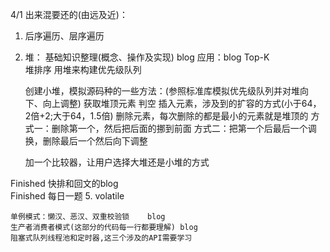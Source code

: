 4/1
出来混要还的(由远及近)：

1.	后序遍历、层序遍历
2.	堆：
		基础知识整理(概念、操作及实现) blog
		应用：blog
			Top-K  
			堆排序 
			用堆来构建优先级队列 
	

	创建小堆，模拟源码种的一些方法：(参照标准库模拟优先级队列并对堆向下、向上调整)
	获取堆顶元素
	判空
	插入元素，涉及到的扩容的方式(小于64，2倍+2;大于64，1.5倍)
	删除元素，每次删除的都是最小的元素就是堆顶的
		方式一：删除第一个，然后把后面的挪到前面
		方式二：把第一个后最后一个调换，删除最后一个然后向下调整

	加一个比较器，让用户选择大堆还是小堆的方式
	
Finished	快排和回文的blog	
Finished	每日一题
5. volatile

	单例模式：懒汉、恶汉、双重校验锁	blog
	生产者消费者模式(这部分的代码每一行都要理解)	blog
	阻塞式队列线程池和定时器,这三个涉及的API需要学习
